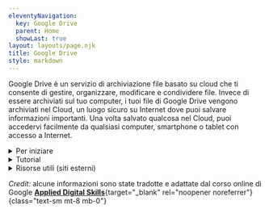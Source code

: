 ```yaml
---
eleventyNavigation:
  key: Google Drive
  parent: Home
  showLast: true
layout: layouts/page.njk
title: Google Drive
style: markdown
---
```


Google Drive è un servizio di archiviazione file basato su cloud che ti consente di gestire, organizzare, modificare e condividere file. Invece di essere archiviati sul tuo computer, i tuoi file di Google Drive vengono archiviati nel Cloud, un luogo sicuro su Internet dove puoi salvare informazioni importanti. Una volta salvato qualcosa nel Cloud, puoi accedervi facilmente da qualsiasi computer, smartphone o tablet con accesso a Internet.

<details>
<summary class="font-semibold mb-4">
Per iniziare
</summary>

Per utilizzare Drive accedi al tuo account Google e visita la pagina [drive.google.com](https://drive.google.com){target="_blank" rel="noopener noreferrer"}

Da disposivo mobile (tablet o telefono) puoi usare anche l'app dedicata.
- [Scarica l'app der dispositivi Android](https://play.google.com/store/apps/details?id=com.google.android.apps.docs){target="_blank" rel="noopener noreferrer"}
- [Scarica l'app per dispositivi iOS (iPhone e iPad)](https://itunes.apple.com/app/google-drive-free-online-storage/id507874739){target="_blank" rel="noopener noreferrer"}
</details>

<details>
<summary class="font-semibold mb-4">
Tutorial
</summary>

- Come impostare il carattere predefinito in Documenti Google
</details>

<details>
<summary class="font-semibold mb-4">
Risorse utili (siti esterni)
</summary>

- [Guida di Google Drive](https://support.google.com/drive){target="_blank" rel="noopener noreferrer"}
- [Community di assistenza (in inglese)](https://support.google.com/drive/community){target="_blank" rel="noopener noreferrer"}
</details>

_Credit:_ alcune informazioni sono state tradotte e adattate dal corso online di Google [**Applied Digital Skills**](https://applieddigitalskills.withgoogle.com/c/college-and-continuing-education/en/g-suite-certification-drive/g-suite-certification-drive/introduction-to-g-suite-certification-drive.html){target="_blank" rel="noopener noreferrer"}
{class="text-sm mt-8 mb-0"}